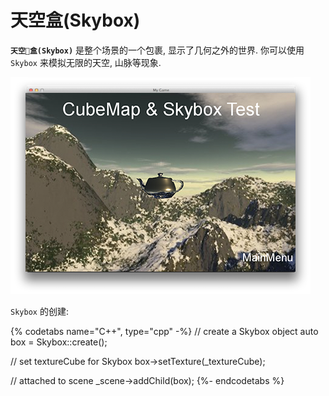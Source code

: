 # 天空盒(Skybox)

__`天空盒(Skybox)`__ 是整个场景的一个包裹, 显示了几何之外的世界. 你可以使用 `Skybox` 来模拟无限的天空, 山脉等现象.

![](../../en/3d/3d-img/Skybox.png)

`Skybox` 的创建:

{% codetabs name="C++", type="cpp" -%}
// create a Skybox object
auto box = Skybox::create();

// set textureCube for Skybox
box->setTexture(_textureCube);

// attached to scene
_scene->addChild(box);
{%- endcodetabs %}

